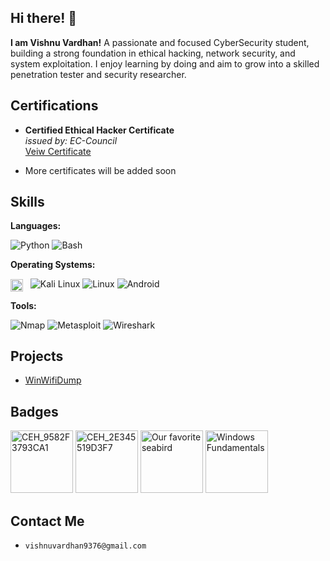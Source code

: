 ## Hi there! 👋

<strong>I am Vishnu Vardhan!</strong> A passionate and focused CyberSecurity student, building a strong foundation in ethical hacking, network security, and system exploitation. I enjoy learning by doing and aim to grow into a skilled penetration tester and security researcher.

## Certifications
- <p dir="auto">
  <strong>Certified Ethical Hacker Certificate</strong>
  <br>
  <em>issued by: EC-Council </em>
  <br>
  <a href="https://drive.google.com/file/d/1kxxEByn6HF1QXGv0kXeOJXYfZIbv2TeS/view?usp=sharing"
    target="_blank"> Veiw Certificate </a>
</p>

- More certificates will be added soon

## Skills
<p>
<strong>Languages:</strong>
  
  ![Python](https://img.shields.io/badge/Python-1e1e1e?logo=python)
  ![Bash](https://img.shields.io/badge/Bash-1e1e1e?logo=gnubash&logoColor=white)
</p>
<p>
<strong>Operating Systems:</strong>
  
<img src="https://github.com/user-attachments/assets/144b0931-00df-4919-8131-1c84887e501c" width=20 style="vertical-align:middle"/> &nbsp;
![Kali Linux](https://img.shields.io/badge/Kali_Linux-1e1e1e?logo=kalilinux&logoColor=skyblue)
![Linux](https://img.shields.io/badge/Linux-1e1e1e?logo=linux&logoColor=white)
![Android](https://img.shields.io/badge/Android-1e1e1e?logo=android&logoColor=white)
</p>
<p>
<strong>Tools:</strong>

![Nmap](https://img.shields.io/badge/%F0%9F%93%A1_Nmap-1e1e1e?)
![Metasploit](https://img.shields.io/badge/%F0%9F%9B%A0%EF%B8%8F_Metasploit_Framework-1e1e1e?)
![Wireshark](https://img.shields.io/badge/%F0%9F%A6%88_Wireshark-1e1e1e?)
</p>

## Projects
- <a href="https://github.com/vishnuuvardn/WinWifiDump" target="_blank">WinWifiDump</a>

## Badges
<p>
<img width="100" height="100" alt="CEH_9582F3793CA1" src="https://github.com/user-attachments/assets/b2937b5c-eee4-4a2e-86cb-11b34e569d02" />
<img width="100" height="100" alt="CEH_2E345519D3F7" src="https://github.com/user-attachments/assets/7444cc63-2c1c-49fe-92a4-6c6b10f21f0d" />
<img width="100" height="100" alt="Our favorite seabird" src="https://github.com/user-attachments/assets/d74b8e3a-6d06-4b88-b190-b1e39b204498" />
<img width="100" height="100" alt="Windows Fundamentals" src="https://github.com/user-attachments/assets/826c384f-bf2b-4ba4-b196-50f70919a46c">

</p>

## Contact Me
- `vishnuvardhan9376@gmail.com`
